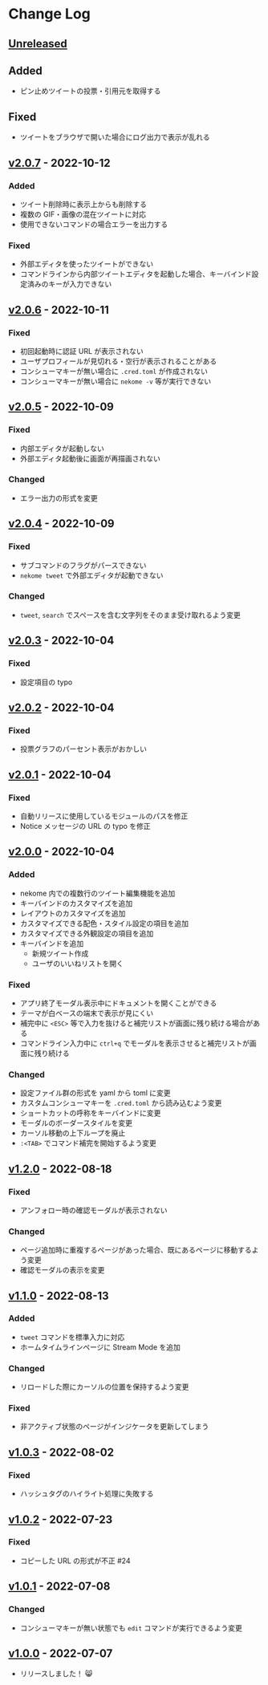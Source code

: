 # Change Log

## [Unreleased]

## Added

- ピン止めツイートの投票・引用元を取得する

## Fixed

- ツイートをブラウザで開いた場合にログ出力で表示が乱れる

## [v2.0.7] - 2022-10-12

### Added

- ツイート削除時に表示上からも削除する
- 複数の GIF・画像の混在ツイートに対応
- 使用できないコマンドの場合エラーを出力する

### Fixed

- 外部エディタを使ったツイートができない
- コマンドラインから内部ツイートエディタを起動した場合、キーバインド設定済みのキーが入力できない

## [v2.0.6] - 2022-10-11

### Fixed

- 初回起動時に認証 URL が表示されない
- ユーザプロフィールが見切れる・空行が表示されることがある
- コンシューマキーが無い場合に `.cred.toml` が作成されない
- コンシューマキーが無い場合に `nekome -v` 等が実行できない

## [v2.0.5] - 2022-10-09

### Fixed

- 内部エディタが起動しない
- 外部エディタ起動後に画面が再描画されない

### Changed

- エラー出力の形式を変更

## [v2.0.4] - 2022-10-09

### Fixed

- サブコマンドのフラグがパースできない
- `nekome tweet` で外部エディタが起動できない

### Changed

- `tweet`, `search` でスペースを含む文字列をそのまま受け取れるよう変更

## [v2.0.3] - 2022-10-04

### Fixed

- 設定項目の typo

## [v2.0.2] - 2022-10-04

### Fixed

- 投票グラフのパーセント表示がおかしい

## [v2.0.1] - 2022-10-04

### Fixed

- 自動リリースに使用しているモジュールのパスを修正
- Notice メッセージの URL の typo を修正

## [v2.0.0] - 2022-10-04

### Added

- nekome 内での複数行のツイート編集機能を追加
- キーバインドのカスタマイズを追加
- レイアウトのカスタマイズを追加
- カスタマイズできる配色・スタイル設定の項目を追加
- カスタマイズできる外観設定の項目を追加
- キーバインドを追加
  - 新規ツイート作成
  - ユーザのいいねリストを開く

### Fixed

- アプリ終了モーダル表示中にドキュメントを開くことができる
- テーマが白ベースの端末で表示が見にくい
- 補完中に `<ESC>` 等で入力を抜けると補完リストが画面に残り続ける場合がある
- コマンドライン入力中に `ctrl+q` でモーダルを表示させると補完リストが画面に残り続ける

### Changed

- 設定ファイル群の形式を yaml から toml に変更
- カスタムコンシューマキーを `.cred.toml` から読み込むよう変更
- ショートカットの呼称をキーバインドに変更
- モーダルのボーダースタイルを変更
- カーソル移動の上下ループを廃止
- `:<TAB>` でコマンド補完を開始するよう変更

## [v1.2.0] - 2022-08-18

### Fixed

- アンフォロー時の確認モーダルが表示されない

### Changed

- ページ追加時に重複するページがあった場合、既にあるページに移動するよう変更
- 確認モーダルの表示を変更

## [v1.1.0] - 2022-08-13

### Added

- `tweet` コマンドを標準入力に対応
- ホームタイムラインページに Stream Mode を追加

### Changed

- リロードした際にカーソルの位置を保持するよう変更

### Fixed

- 非アクティブ状態のページがインジケータを更新してしまう

## [v1.0.3] - 2022-08-02

### Fixed

- ハッシュタグのハイライト処理に失敗する

## [v1.0.2] - 2022-07-23

### Fixed

- コピーした URL の形式が不正 #24

## [v1.0.1] - 2022-07-08

### Changed

- コンシューマキーが無い状態でも `edit` コマンドが実行できるよう変更

## [v1.0.0] - 2022-07-07

- リリースしました！ 😸

[unreleased]: https://github.com/arrow2nd/nekome/compare/v2.0.7...HEAD
[v2.0.7]: https://github.com/arrow2nd/nekome/compare/v2.0.6...v2.0.7
[v2.0.6]: https://github.com/arrow2nd/nekome/compare/v2.0.5...v2.0.6
[v2.0.5]: https://github.com/arrow2nd/nekome/compare/v2.0.4...v2.0.5
[v2.0.4]: https://github.com/arrow2nd/nekome/compare/v2.0.3...v2.0.4
[v2.0.3]: https://github.com/arrow2nd/nekome/compare/v2.0.2...v2.0.3
[v2.0.2]: https://github.com/arrow2nd/nekome/compare/v2.0.1...v2.0.2
[v2.0.1]: https://github.com/arrow2nd/nekome/compare/v2.0.0...v2.0.1
[v2.0.0]: https://github.com/arrow2nd/nekome/compare/v1.1.0...v2.0.0
[v1.2.0]: https://github.com/arrow2nd/nekome/compare/v1.1.0...v1.2.0
[v1.1.0]: https://github.com/arrow2nd/nekome/compare/v1.0.3...v1.1.0
[v1.0.3]: https://github.com/arrow2nd/nekome/compare/v1.0.2...v1.0.3
[v1.0.2]: https://github.com/arrow2nd/nekome/compare/v1.0.1...v1.0.2
[v1.0.1]: https://github.com/arrow2nd/nekome/compare/v1.0.0...v1.0.1
[v1.0.0]: https://github.com/arrow2nd/nekome/compare/v0.0.0...v1.0.0
